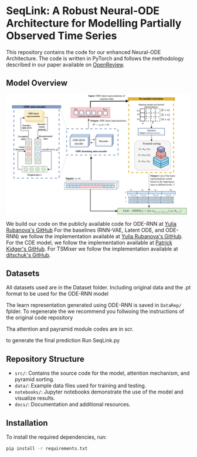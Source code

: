 # SeqLink: A Robust Neural-ODE Architecture for Modelling Partially Observed Time Series


This repository contains the code for our enhanced Neural-ODE Architecture. The code is written in PyTorch and follows the methodology described in our paper available on [OpenReview]([link_to_your_paper](https://openreview.net/forum?id=WCUT6leXKf)).


## Model Overview

![Model Architecture](Framework.png)

We build our code on the publicly available code for ODE-RNN at [Yulia Rubanova's GitHub](https://github.com/YuliaRubanova/latent_ode) For the baselines (RNN-VAE, Latent ODE, and ODE-RNN) we follow the implementation available at [Yulia Rubanova's GitHub](https://github.com/YuliaRubanova/latent_ode). For the CDE model, we follow the implementation available at [Patrick Kidger's GitHub](https://github.com/patrick-kidger/NeuralCDE). For TSMixer we follow the implementation available at [ditschuk's GitHub](https://github.com/ditschuk/pytorch-tsmixer).

## Datasets
All datasets used are in the Dataset folder. Including original data and the .pt format to be used for the ODE-RNN model

The learn representation generated using ODE-RNN is saved in `DataRep/` fplder. 
To regenerate the we recommend you follwoing the instructions of the original code repository

Tha attention and payramid module codes are in scr. 


to generate the final prediction 
Run SeqLink.py


## Repository Structure

- `src/`: Contains the source code for the model, attention mechanism, and pyramid sorting.
- `data/`: Example data files used for training and testing.
- `notebooks/`: Jupyter notebooks demonstrate the use of the model and visualize results.
- `docs/`: Documentation and additional resources.

## Installation

To install the required dependencies, run:

```bash
pip install -r requirements.txt


